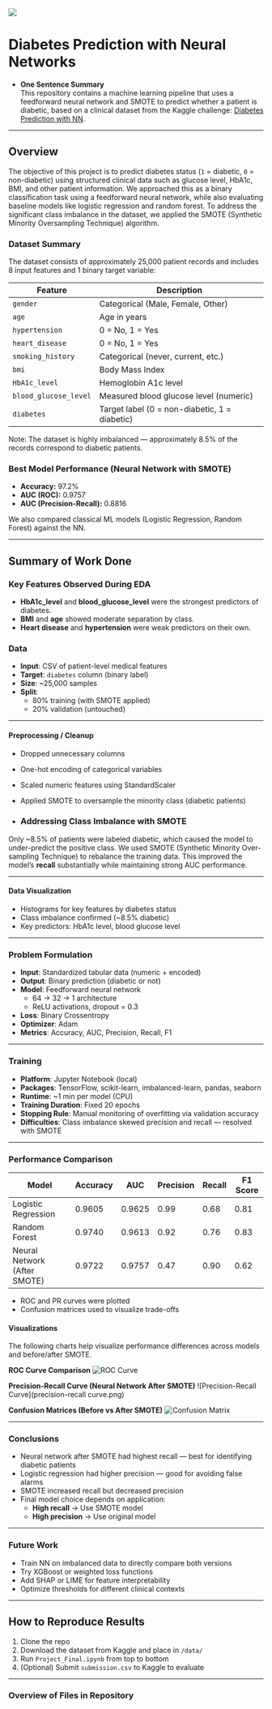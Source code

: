 ![](UTA-DataScience-Logo.png)

# Diabetes Prediction with Neural Networks

* **One Sentence Summary**  
This repository contains a machine learning pipeline that uses a feedforward neural network and SMOTE to predict whether a patient is diabetic, based on a clinical dataset from the Kaggle challenge: [Diabetes Prediction with NN](https://www.kaggle.com/competitions/diabetes-prediction-with-nn).

---

## Overview

The objective of this project is to predict diabetes status (`1` = diabetic, `0` = non-diabetic) using structured clinical data such as glucose level, HbA1c, BMI, and other patient information. We approached this as a binary classification task using a feedforward neural network, while also evaluating baseline models like logistic regression and random forest. To address the significant class imbalance in the dataset, we applied the SMOTE (Synthetic Minority Oversampling Technique) algorithm.

### Dataset Summary

The dataset consists of approximately 25,000 patient records and includes 8 input features and 1 binary target variable:

| Feature                | Description                             |
|------------------------|-----------------------------------------|
| `gender`               | Categorical (Male, Female, Other)       |
| `age`                  | Age in years                            |
| `hypertension`         | 0 = No, 1 = Yes                          |
| `heart_disease`        | 0 = No, 1 = Yes                          |
| `smoking_history`      | Categorical (never, current, etc.)      |
| `bmi`                  | Body Mass Index                         |
| `HbA1c_level`          | Hemoglobin A1c level                    |
| `blood_glucose_level`  | Measured blood glucose level (numeric)  |
| `diabetes`             | Target label (0 = non-diabetic, 1 = diabetic) |

Note: The dataset is highly imbalanced — approximately 8.5% of the records correspond to diabetic patients.

### Best Model Performance (Neural Network with SMOTE)

- **Accuracy:** 97.2%  
- **AUC (ROC):** 0.9757  
- **AUC (Precision-Recall):** 0.8816

We also compared classical ML models (Logistic Regression, Random Forest) against the NN.

---

## Summary of Work Done

### Key Features Observed During EDA

- **HbA1c_level** and **blood_glucose_level** were the strongest predictors of diabetes.
- **BMI** and **age** showed moderate separation by class.
- **Heart disease** and **hypertension** were weak predictors on their own.

### Data

- **Input**: CSV of patient-level medical features
- **Target**: `diabetes` column (binary label)
- **Size**: ~25,000 samples
- **Split**:
  - 80% training (with SMOTE applied)
  - 20% validation (untouched)

---

#### Preprocessing / Cleanup

- Dropped unnecessary columns
- One-hot encoding of categorical variables
- Scaled numeric features using StandardScaler
- Applied SMOTE to oversample the minority class (diabetic patients)
  
- ### Addressing Class Imbalance with SMOTE

Only ~8.5% of patients were labeled diabetic, which caused the model to under-predict the positive class. We used SMOTE (Synthetic Minority Over-sampling Technique) to rebalance the training data. This improved the model’s **recall** substantially while maintaining strong AUC performance.

---

#### Data Visualization

- Histograms for key features by diabetes status
- Class imbalance confirmed (~8.5% diabetic)
- Key predictors: HbA1c level, blood glucose level

---

### Problem Formulation

- **Input**: Standardized tabular data (numeric + encoded)
- **Output**: Binary prediction (diabetic or not)
- **Model**: Feedforward neural network
  - 64 → 32 → 1 architecture
  - ReLU activations, dropout = 0.3
- **Loss**: Binary Crossentropy
- **Optimizer**: Adam
- **Metrics**: Accuracy, AUC, Precision, Recall, F1

---

### Training

- **Platform**: Jupyter Notebook (local)
- **Packages**: TensorFlow, scikit-learn, imbalanced-learn, pandas, seaborn
- **Runtime**: ~1 min per model (CPU)
- **Training Duration**: Fixed 20 epochs
- **Stopping Rule**: Manual monitoring of overfitting via validation accuracy
- **Difficulties**: Class imbalance skewed precision and recall — resolved with SMOTE

---

### Performance Comparison

| Model                        | Accuracy | AUC    | Precision | Recall | F1 Score |
|-----------------------------|----------|--------|-----------|--------|----------|
| Logistic Regression         | 0.9605   | 0.9625 | 0.99      | 0.68   | 0.81     |
| Random Forest               | 0.9740   | 0.9613 | 0.92      | 0.76   | 0.83     |
| Neural Network (After SMOTE)| 0.9722   | 0.9757 | 0.47      | 0.90   | 0.62     |

- ROC and PR curves were plotted
- Confusion matrices used to visualize trade-offs

#### Visualizations
The following charts help visualize performance differences across models and before/after SMOTE.

**ROC Curve Comparison**
![ROC Curve](ROC_curve_comparison.png)

**Precision-Recall Curve (Neural Network After SMOTE)**
![Precision-Recall Curve](precision-recall curve.png)

**Confusion Matrices (Before vs After SMOTE)**
![Confusion Matrix](confusion_matrix.png)

---

### Conclusions

- Neural network after SMOTE had highest recall — best for identifying diabetic patients
- Logistic regression had higher precision — good for avoiding false alarms
- SMOTE increased recall but decreased precision
- Final model choice depends on application:
  - **High recall** → Use SMOTE model
  - **High precision** → Use original model

---

### Future Work

- Train NN on imbalanced data to directly compare both versions
- Try XGBoost or weighted loss functions
- Add SHAP or LIME for feature interpretability
- Optimize thresholds for different clinical contexts

---

## How to Reproduce Results

1. Clone the repo
2. Download the dataset from Kaggle and place in `/data/`
3. Run `Project_Final.ipynb` from top to bottom
4. (Optional) Submit `submission.csv` to Kaggle to evaluate

---

### Overview of Files in Repository

